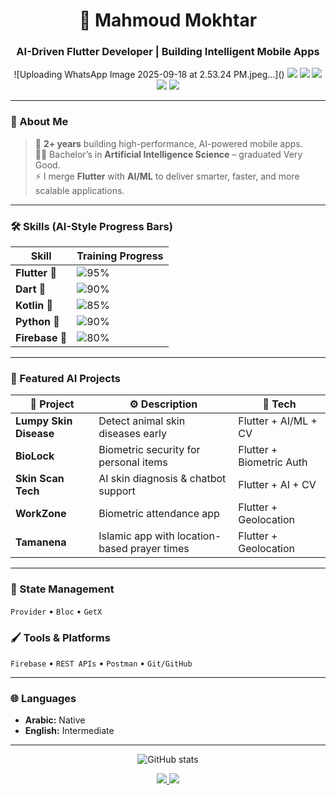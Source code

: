 <h1 align="center">🤖 Mahmoud Mokhtar</h1>
<h3 align="center">AI-Driven Flutter Developer | Building Intelligent Mobile Apps</h3>

<p align="center">![Uploading WhatsApp Image 2025-09-18 at 2.53.24 PM.jpeg…]()

  <img src="https://img.shields.io/badge/Flutter-95%25-blue?style=for-the-badge&logo=flutter">
  <img src="https://img.shields.io/badge/Dart-90%25-0175C2?style=for-the-badge&logo=dart">
  <img src="https://img.shields.io/badge/Kotlin-85%25-purple?style=for-the-badge&logo=kotlin">
  <img src="https://img.shields.io/badge/Python-90%25-yellow?style=for-the-badge&logo=python">
  <img src="https://img.shields.io/badge/Firebase-80%25-orange?style=for-the-badge&logo=firebase">
</p>

---

### 🧠 About Me
> 🚀 **2+ years** building high-performance, AI-powered mobile apps.  
> 🧑‍🎓 Bachelor’s in **Artificial Intelligence Science** – graduated Very Good.  
> ⚡ I merge **Flutter** with **AI/ML** to deliver smarter, faster, and more scalable applications.

---

### 🛠️ Skills (AI-Style Progress Bars)

| Skill | Training Progress |
|-------|------------------|
| **Flutter** 🖤 | ![95%](https://progress-bar.dev/95/?title=Flutter&width=200&color=00FFFF) |
| **Dart** 🖤 | ![90%](https://progress-bar.dev/90/?title=Dart&width=200&color=00FF99) |
| **Kotlin** 🖤 | ![85%](https://progress-bar.dev/85/?title=Kotlin&width=200&color=9900FF) |
| **Python** 🖤 | ![90%](https://progress-bar.dev/90/?title=Python&width=200&color=FFD700) |
| **Firebase** 🖤 | ![80%](https://progress-bar.dev/80/?title=Firebase&width=200&color=FF4500) |

---

### 🤖 Featured AI Projects
| 📝 Project | ⚙️ Description | 🧩 Tech |
|------------|---------------|--------|
| **Lumpy Skin Disease** | Detect animal skin diseases early | Flutter + AI/ML + CV |
| **BioLock** | Biometric security for personal items | Flutter + Biometric Auth |
| **Skin Scan Tech** | AI skin diagnosis & chatbot support | Flutter + AI + CV |
| **WorkZone** | Biometric attendance app | Flutter + Geolocation |
| **Tamanena** | Islamic app with location-based prayer times | Flutter + Geolocation |

---

### 🧩 State Management
`Provider` • `Bloc` • `GetX`  

### 🖌️ Tools & Platforms
`Firebase` • `REST APIs` • `Postman` • `Git/GitHub`  

---

### 🌐 Languages
- **Arabic:** Native  
- **English:** Intermediate  

---

<p align="center">
  <img src="https://github-readme-stats.vercel.app/api?username=Eng-Mahmoud-Mokhtar&show_icons=true&theme=radical&count_private=true" alt="GitHub stats" />
</p>

<p align="center">
  <a href="mailto:Mahmoudmokhtar2001@gmail.com">
    <img src="https://img.shields.io/badge/Contact-Me-FF4088?style=for-the-badge&logo=gmail" />
  </a>
  <a href="https://github.com/Eng-Mahmoud-Mokhtar">
    <img src="https://img.shields.io/badge/My-GitHub-333?style=for-the-badge&logo=github" />
  </a>
</p>
